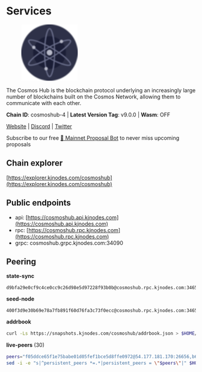 # Services

<figure><img src="https://raw.githubusercontent.com/kj89/cosmos-images/main/logos/cosmoshub.png" width="150" alt=""><figcaption></figcaption></figure>

The Cosmos Hub is the blockchain protocol underlying an  increasingly large number of blockchains built on the  Cosmos Network, allowing them to communicate with each other.

**Chain ID**: cosmoshub-4 | **Latest Version Tag**: v9.0.0 | **Wasm**: OFF

[Website](https://hub.cosmos.network) | [Discord](https://discord.gg/cosmosnetwork) | [Twitter](https://twitter.com/cosmoshub)



Subscribe to our free [🤖 Mainnet Proposal Bot](https://t.me/kjnodes_proposal_bot) to never miss upcoming proposals


## Chain explorer
[https://explorer.kjnodes.com/cosmoshub](https://explorer.kjnodes.com/cosmoshub)

## Public endpoints

* api: [https://cosmoshub.api.kjnodes.com](https://cosmoshub.api.kjnodes.com)
* rpc: [https://cosmoshub.rpc.kjnodes.com](https://cosmoshub.rpc.kjnodes.com)
* grpc: cosmoshub.grpc.kjnodes.com:34090

## Peering

**state-sync**

```text
d9bfa29e0cf9c4ce0cc9c26d98e5d97228f93b0b@cosmoshub.rpc.kjnodes.com:34656
```

**seed-node**

```text
400f3d9e30b69e78a7fb891f60d76fa3c73f0ecc@cosmoshub.rpc.kjnodes.com:34659
```

**addrbook**
```bash
curl -Ls https://snapshots.kjnodes.com/cosmoshub/addrbook.json > $HOME/.gaia/config/addrbook.json
```

**live-peers** (30)
```bash
peers="f05ddce65f1e75babe01d05fef1bce5d8ffe0972@54.177.181.170:26656,b6b9bc1a0c18d12be759111bb3a0d9a8958120c7@57.128.20.184:26656,aa61bc0e8a42eda6ac1276c4279941714a4a38f4@88.99.70.38:26656,d9bfa29e0cf9c4ce0cc9c26d98e5d97228f93b0b@65.109.88.38:34656,8399185adf41224d309116dd7e444d5d26c33b70@34.240.137.95:26656,1997e68bf205bedeed0c4723786bf03464987dc1@77.87.108.21:26656,1da54d20c7339713f1d6d28dd2117087dd33d0ca@5.9.59.145:26656,ca5011c44fd74d95e7fca487c69e301df195750c@65.108.122.246:26726,3da88430414ec9084c8983fe4d462cce655ff1f3@51.222.245.114:26656,e3f76b923d03fc99510b31049144e22d8f0f0587@65.108.193.249:2010,36515aac2a928e227e7dc793a548b35b54bec974@45.63.82.80:26656,547a1165e390a14d70e7de0cbf1708fea80eb44d@172.104.115.76:26656,32bdba6ced12cdf2e534566e6c3d66ee2f7ef494@84.244.95.229:26656,d5da9f7c068e0f77d7070d94748deb06d428a728@148.251.246.239:26001,1279eae188599463661c3e2b9ab492615a6d7079@65.108.235.32:2010,1cce99042f884d669e7287e3e362bff8e385c63e@46.4.79.183:26726,fe21dd474640247888fc7c4dce82da8da08a8bfd@135.181.113.227:26656,9edd51012df3a09395a48eb68a84723d6308e08c@35.212.116.100:26656,6ecca845883e9273062ee515d2657080e6539d9e@65.109.32.148:26726,b858ca4f3fed2c36b949cf67188b126e2542a39a@135.181.215.115:26726,b79e1d3a621bdafd3a8d9a49dff8f4737d0bedc9@3.217.133.209:26656,9e14c8c48776a789f7029e88c260b2a6cbbf1417@35.212.85.141:26656,460967e46cc013e5e3eb365c1a8d271b0662549f@35.208.242.182:26656,7abab0475a506ed3b9ab2ad40948bfe53b797e13@128.199.128.15:26090,61afb0f37c02031f285f6b27ead2a3e7a97cc28a@35.212.34.104:26656,0eeb20e044d632b279e67f2fe91f50e4fceab1fd@159.223.223.84:26656,2532ad5b2f93fd521e97dbc3562db711df4bd763@65.109.88.70:26656,6681cee74de13aaac561442bcbc420bdb025aacc@116.202.85.179:26656,da479f6c117224591506b67d956eaccb36c5adcf@135.181.248.198:26657,3334bb086be9ab0dba3a34331555624a7354a6ab@159.203.187.36:26090"
sed -i -e "s|^persistent_peers *=.*|persistent_peers = \"$peers\"|" $HOME/.gaia/config/config.toml
```
